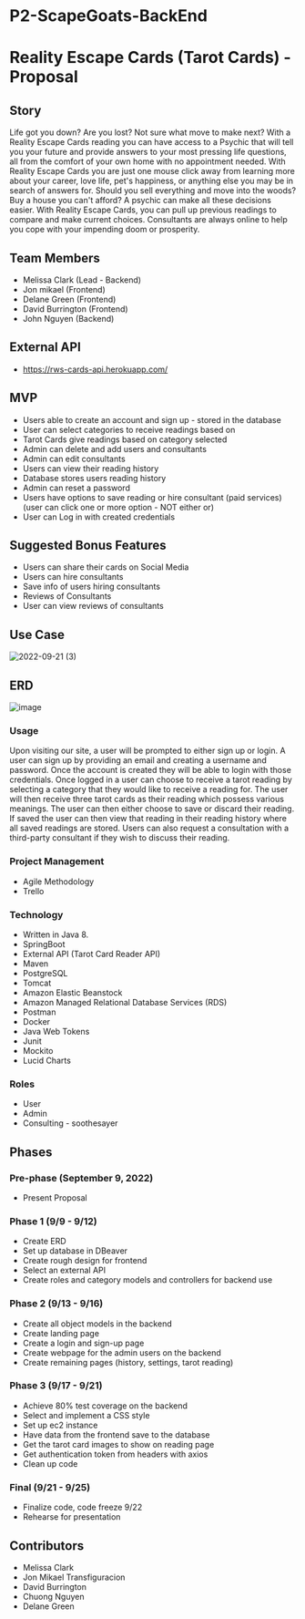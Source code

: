 # P2-ScapeGoats-BackEnd

# Reality Escape Cards (Tarot Cards) - Proposal

## Story

Life got you down? Are you lost? Not sure what move to make next? With a Reality Escape Cards reading you can have access to a Psychic that will tell you your future and provide answers to your most pressing life questions, all from the comfort of your own home with no appointment needed. With Reality Escape Cards you are just one mouse click away from learning more about your career, love life, pet's happiness, or anything else you may be in search of answers for. Should you sell everything and move into the woods? Buy a house you can't afford? A psychic can make all these decisions easier.
With Reality Escape Cards, you can pull up previous readings to compare and make current choices. Consultants are always online to help you cope with your impending doom or prosperity.


## Team Members

* Melissa Clark (Lead - Backend)
* Jon mikael (Frontend)
* Delane Green (Frontend)
* David Burrington (Frontend)
* John Nguyen (Backend)

## External API

* https://rws-cards-api.herokuapp.com/

## MVP

* Users able to create an account and sign up - stored in the database
* User can select categories to receive readings based on 
* Tarot Cards give readings based on category selected
* Admin can delete and add users and consultants
* Admin can edit consultants
* Users can view their reading history
* Database stores users reading history
* Admin can reset a password
* Users have options to save reading or hire consultant (paid services) (user can click one or more option - NOT either or)
* User can Log in with created credentials

## Suggested Bonus Features

* Users can share their cards on Social Media
* Users can hire consultants
* Save info of users hiring consultants
* Reviews of Consultants
* User can view reviews of consultants

## Use Case

![2022-09-21 (3)](https://user-images.githubusercontent.com/107011138/192028714-dd76c039-6d94-4fdb-a259-625d8a759780.png)

## ERD

![image](https://user-images.githubusercontent.com/37430000/189683846-a3a92923-5265-4183-a82c-1b860bf7f2fe.png)


### Usage

Upon visiting our site, a user will be prompted to either sign up or login. A user can sign up by providing an email and creating a username and password. Once the account is created they will be able to login with those credentials. Once logged in a user can choose to receive a tarot reading by selecting a category that they would like to receive a reading for. The user will then receive three tarot cards as their reading which possess various meanings. The user can then either choose to save or discard their reading. If saved the user can then view that reading in their reading history where all saved readings are stored. Users can also request a consultation with a third-party consultant if they wish to discuss their reading.

### Project Management

* Agile Methodology
* Trello

### Technology

* Written in Java 8.
* SpringBoot
* External API (Tarot Card Reader API)
* Maven
* PostgreSQL
* Tomcat
* Amazon Elastic Beanstock
* Amazon Managed Relational Database Services (RDS)
* Postman
* Docker
* Java Web Tokens
* Junit
* Mockito
* Lucid Charts

### Roles

* User
* Admin
* Consulting - soothesayer

## Phases

### Pre-phase (September 9, 2022)

* Present Proposal

### Phase 1 (9/9 - 9/12)

-	Create ERD
-	Set up database in DBeaver
-	Create rough design for frontend
-	Select an external API
-	Create roles and category models and controllers for backend use

### Phase 2 (9/13 - 9/16)

-	Create all object models in the backend
-	Create landing page
-	Create a login and sign-up page
-	Create webpage for the admin users on the backend
-	Create remaining pages (history, settings, tarot reading)

### Phase 3 (9/17 - 9/21)

-	Achieve 80% test coverage on the backend
-	Select and implement a CSS style
-	Set up ec2 instance 
-	Have data from the frontend save to the database
-	Get the tarot card images to show on reading page
-	Get authentication token from headers with axios
-	Clean up code

### Final (9/21 - 9/25)

-	Finalize code, code freeze 9/22
-	Rehearse for presentation

## Contributors

* Melissa Clark
* Jon Mikael Transfiguracion
* David Burrington
* Chuong Nguyen
* Delane Green
